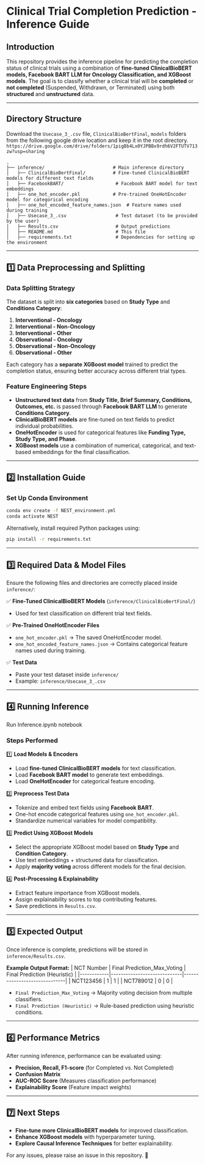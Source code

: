 # Clinical Trial Completion Prediction - Inference Guide

## Introduction

This repository provides the inference pipeline for predicting the completion status of clinical trials using a combination of **fine-tuned ClinicalBioBERT models, Facebook BART LLM for Oncology Classification, and XGBoost models**. The goal is to classify whether a clinical trial will be **completed** or **not completed** (Suspended, Withdrawn, or Terminated) using both **structured** and **unstructured** data.


---

## Directory Structure

Download the `Usecase_3_.csv` file, `ClinicalBioBertFinal`, `models` folders from the following google drive location and keep it in the root directory.
`https://drive.google.com/drive/folders/1pigBb4Lx0YJPBBx9rdh6V2FTUTV713zw?usp=sharing`

```
.
├── inference/                         # Main inference directory
│   ├── ClinicalBioBertFinal/          # Fine-tuned ClinicalBioBERT models for different text fields
│   ├── FacebookBART/                   # Facebook BART model for text embeddings
│   ├── one_hot_encoder.pkl            # Pre-trained OneHotEncoder model for categorical encoding
│   ├── one_hot_encoded_feature_names.json  # Feature names used during training
│   ├── Usecase_3_.csv                  # Test dataset (to be provided by the user)
│   ├── Results.csv                     # Output predictions
│   ├── README.md                       # This file
│   ├── requirements.txt                # Dependencies for setting up the environment
```

---

## 1️⃣ Data Preprocessing and Splitting

### **Data Splitting Strategy**

The dataset is split into **six categories** based on **Study Type** and **Conditions Category**:

1. **Interventional - Oncology**  
2. **Interventional - Non-Oncology**  
3. **Interventional - Other**  
4. **Observational - Oncology**  
5. **Observational - Non-Oncology**  
6. **Observational - Other**  

Each category has a **separate XGBoost model** trained to predict the completion status, ensuring better accuracy across different trial types.

### **Feature Engineering Steps**
- **Unstructured text data** from **Study Title, Brief Summary, Conditions, Outcomes, etc.** is passed through **Facebook BART LLM** to generate **Conditions Category**.
- **ClinicalBioBERT models** are fine-tuned on text fields to predict individual probabilities.
- **OneHotEncoder** is used for categorical features like **Funding Type, Study Type, and Phase**.
- **XGBoost models** use a combination of numerical, categorical, and text-based embeddings for the final classification.

---

## 2️⃣ Installation Guide

### **Set Up Conda Environment**
```bash
conda env create -f NEST_environment.yml
conda activate NEST
```

Alternatively, install required Python packages using:
```bash
pip install -r requirements.txt
```

---

## 3️⃣ Required Data & Model Files

Ensure the following files and directories are correctly placed inside `inference/`:

✅ **Fine-Tuned ClinicalBioBERT Models** (`inference/ClinicalBioBertFinal/`)  
- Used for text classification on different trial text fields.  

✅ **Pre-Trained OneHotEncoder Files**  
- `one_hot_encoder.pkl` → The saved OneHotEncoder model.  
- `one_hot_encoded_feature_names.json` → Contains categorical feature names used during training.  

✅ **Test Data**  
- Paste your test dataset inside `inference/`  
- Example: `inference/Usecase_3_.csv`  

---

## 4️⃣ Running Inference
Run Inference.ipynb notebook

### **Steps Performed**

1️⃣ **Load Models & Encoders**  
   - Load **fine-tuned ClinicalBioBERT models** for text classification.  
   - Load **Facebook BART model** to generate text embeddings.  
   - Load **OneHotEncoder** for categorical feature encoding.  

2️⃣ **Preprocess Test Data**  
   - Tokenize and embed text fields using **Facebook BART**.  
   - One-hot encode categorical features using `one_hot_encoder.pkl`.  
   - Standardize numerical variables for model compatibility.  

3️⃣ **Predict Using XGBoost Models**  
   - Select the appropriate XGBoost model based on **Study Type** and **Condition Category**.  
   - Use text embeddings + structured data for classification.  
   - Apply **majority voting** across different models for the final decision.  

4️⃣ **Post-Processing & Explainability**  
   - Extract feature importance from XGBoost models.  
   - Assign explainability scores to top contributing features.  
   - Save predictions in `Results.csv`.  

---

## 5️⃣ Expected Output

Once inference is complete, predictions will be stored in `inference/Results.csv`.

**Example Output Format:**
| NCT Number | Final Prediction_Max_Voting | Final Prediction (Heuristic) |
|------------|-----------------------------|------------------------------|
| NCT123456  | 1                           | 1                            | 
| NCT789012  | 0                           | 0                            | 

- `Final Prediction_Max_Voting` → Majority voting decision from multiple classifiers.
- `Final Prediction (Heuristic)` → Rule-based prediction using heuristic conditions.

---

## 6️⃣ Performance Metrics

After running inference, performance can be evaluated using:

- **Precision, Recall, F1-score** (for Completed vs. Not Completed)
- **Confusion Matrix**
- **AUC-ROC Score** (Measures classification performance)
- **Explainability Score** (Feature impact weights)

---

## 7️⃣ Next Steps

- **Fine-tune more ClinicalBioBERT models** for improved classification.
- **Enhance XGBoost models** with hyperparameter tuning.
- **Explore Causal Inference Techniques** for better explainability.

For any issues, please raise an issue in this repository. 🚀
